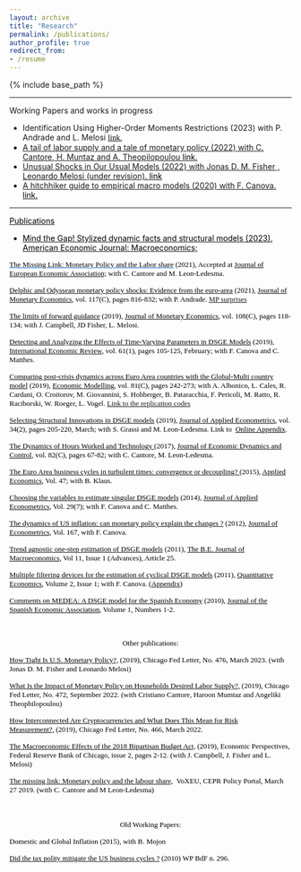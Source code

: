 ```yaml
---
layout: archive
title: "Research"
permalink: /publications/
author_profile: true
redirect_from: 
- /resume
---
```


{% include base_path %}

****
Working Papers and works in progress
* Identification Using Higher-Order Moments Restrictions (2023) with P. Andrade and L. Melosi <span style="FONT-FAMILY: verdana"><a href="https://www.chicagofed.org/publications/working-papers/2023/2023-28"><font color="black">link.
* A tail of labor supply and a tale of monetary policy (2022) with C. Cantore, H. Muntaz and A. Theopilopoulou <a href="https://www.chicagofed.org/publications/working-papers/2022/2022-30"><font color="black">link.
* Unusual Shocks in Our Usual Models (2022) with  Jonas D. M. Fisher , Leonardo Melosi (under revision).  <a href="https://www.chicagofed.org/publications/working-papers/2022/2022-39"><font color="black">link
* A hitchhiker guide to empirical macro models (2020) with F. Canova. <a href="https://github.com/naffe15/BVAR_/blob/master/HitchhikerGuide_.pdf"><font color="black"> link.

****
Publications
* Mind the Gap! Stylized dynamic facts and structural models (2023), American Economic Journal: Macroeconomics;
<a href="https://ideas.repec.org/p/cpr/ceprdp/13948.html"> 

<p class="MsoNormal" style="mso-margin-top-alt:auto;mso-margin-bottom-alt:auto;
line-height:normal"><font face="verdana"><span style="" lang="EN-US"><span style="text-align: left; color: rgb(0, 0, 0); text-transform: none; text-indent: 0px; letter-spacing: normal; font-variant: normal; word-spacing: 0px; display: inline; white-space: normal; orphans: 2; float: none; -webkit-text-stroke-width: 0px; background-color: transparent;"><font size="2"><a style="background-color: transparent; color: rgb(0, 102, 204); font-style: normal; font-variant: normal; font-weight: 400; letter-spacing: normal; orphans: 2; text-align: left; text-decoration: underline; text-indent: 0px; text-transform: none; -webkit-text-stroke-width: 0px; white-space: normal; word-spacing: 0px;" href="https://ideas.repec.org/p/cpr/ceprdp/13551.html"> <span style="color: rgb(0, 0, 0);">The Missing Link: Monetary Policy and the Labor share</span></a><span style="background-color: transparent; color: rgb(0, 0, 0); display: inline; float: none; font-style: normal; font-variant: normal; font-weight: 400; letter-spacing: normal; orphans: 2; text-align: left; text-decoration: none; text-indent: 0px; text-transform: none; -webkit-text-stroke-width: 0px; white-space: normal; word-spacing: 0px;"> (2021),  Accepted at <a href="https://academic.oup.com/jeea"><span style="color:black;mso-ansi-language:EN-US" lang="EN-US">Journal of European Economic Association;</span></a></span> with C. Cantore and M. Leon-Ledesma.</font></span></span></font><br></p><p class="MsoNormal" style="mso-margin-top-alt:auto;mso-margin-bottom-alt:auto;
line-height:normal"><font face="verdana"><span style="" lang="EN-US"><span style="text-align: left; color: rgb(0, 0, 0); text-transform: none; text-indent: 0px; letter-spacing: normal; font-variant: normal; word-spacing: 0px; display: inline; white-space: normal; orphans: 2; float: none; -webkit-text-stroke-width: 0px; background-color: transparent;"></span></span></font></p>

<font face="verdana"><font size="2"><span style="" lang="EN-US"><span style="float: none; background-color: transparent; color: rgb(0, 0, 0); font-style: normal; font-variant: normal; font-weight: 400; letter-spacing: normal; orphans: 2; text-align: left; text-decoration: none; text-indent: 0px; text-transform: none; -webkit-text-stroke-width: 0px; white-space: normal; word-spacing: 0px; display: inline !important;"></span><a href="https://ideas.repec.org/p/sur/surrec/1216.html"><span style="color:windowtext"></span></a></span></font></font><font face="verdana"><font size="2"><span style="" lang="EN-US"><a href="https://www.sciencedirect.com/science/article/abs/pii/S0304393220300787"><span style="color:windowtext">Delphic and Odyssean monetary policy shocks: Evidence from the euro-area</span></a>&nbsp;(2021), <a href="https://www.journals.elsevier.com/journal-of-monetary-economics"><span style="color:black;mso-ansi-language:EN-US" lang="EN-US">Journal of Monetary Economics</span></a><span style="color:black;mso-ansi-language:EN-US" lang="EN-US">,</span></span> vol. 117(C), pages 816-832; with P. Andrade. <a style="{color:black} :link" href="https://www.filippoferroni.com/AF_MP_surprises_.xlsx">MP surprises</a></font><span style="" lang="EN-US"></span></font>

<p class="MsoNormal" style="mso-margin-top-alt:auto;mso-margin-bottom-alt:auto;
line-height:normal"><font face="Verdana"><font size="2"><span lang="EN-US"><a href="https://ideas.repec.org/p/cpr/ceprdp/13612.html"><span style="color:windowtext">The limits of forward guidance</span></a>&nbsp;(2019), </span><span style="color: black;"><a href="https://www.journals.elsevier.com/journal-of-monetary-economics"><span style="color:black;mso-ansi-language:EN-US" lang="EN-US">Journal of Monetary Economics</span></a></span>, vol. 108(C), pages 118-134; with J. Campbell, JD Fisher, L. Melosi. &nbsp;</font></font></p>

<p class="MsoNormal" style="mso-margin-top-alt:auto;mso-margin-bottom-alt:auto;
line-height:normal"><font face="Verdana"><font size="2"><span lang="EN-US"><a href="https://ideas.repec.org/a/wly/iecrev/v61y2020i1p105-125.html"><span style="color:windowtext">Detecting and Analyzing the Effects of Time-Varying Parameters in DSGE Models</span></a>&nbsp;(2019), </span><span style="color: black;"><a href="https://onlinelibrary.wiley.com/journal/14682354"><span style="color:black;mso-ansi-language:EN-US" lang="EN-US">International Economic Review</span></a></span>, vol. 61(1), pages 105-125, February; with F. Canova and C. Matthes.&nbsp;</font></font></p>

<p class="MsoNormal" style="mso-margin-top-alt:auto;mso-margin-bottom-alt:auto;
line-height:normal"><span lang="EN-US"><font face="Verdana"><font size="2"><span style="text-align: left; color: rgb(0, 0, 0); text-transform: none; text-indent: 0px; letter-spacing: normal; font-style: normal; font-variant: normal; font-weight: 400; text-decoration: none; word-spacing: 0px; white-space: normal; orphans: 2; -webkit-text-stroke-width: 0px; background-color: transparent;"><a href="https://www.sciencedirect.com/science/article/pii/S0264999318307958"><span style="color: rgb(0, 0, 0);" lang="EN-US">Comparing post-crisis dynamics across Euro Area countries with the Global-Multi country model</span></a></span><span style="text-align: left; color: rgb(0, 0, 0); text-transform: none; text-indent: 0px; letter-spacing: normal; font-style: normal; font-variant: normal; font-weight: 400; text-decoration: none; word-spacing: 0px; white-space: normal; orphans: 2; -webkit-text-stroke-width: 0px; background-color: transparent;" lang="EN-US"> (2019), </span><span style="text-align: left; color: rgb(0, 0, 0); text-transform: none; text-indent: 0px; letter-spacing: normal; font-style: normal; font-variant: normal; font-weight: 400; text-decoration: none; word-spacing: 0px; white-space: normal; orphans: 2; -webkit-text-stroke-width: 0px; background-color: transparent;"><a href="https://www.journals.elsevier.com/economic-modelling/"><span style="color: rgb(0, 0, 0);" lang="EN-US">Economic Modelling</span></a></span><span style="text-align: left; color: rgb(0, 0, 0); text-transform: none; text-indent: 0px; letter-spacing: normal; font-style: normal; font-variant: normal; font-weight: 400; text-decoration: none; word-spacing: 0px; white-space: normal; orphans: 2; -webkit-text-stroke-width: 0px; background-color: transparent;" lang="EN-US">,
 vol. 81(C), pages 242-273; with A. Albonico, L. Cales, R. Cardani, O. 
Croitorov, M. Giovannini, S. Hohberger, B. Pataracchia, F. Pericoli, M. Ratto, R. 
Raciborski, W. Roeger, L. Vogel. <a style="{color:black} :link" href="https://github.com/naffe15/GlobalMultiCountryModel">Link to the replication codes</a></span></font></font></span></p>

<p class="MsoNormal" style="mso-margin-top-alt:auto;mso-margin-bottom-alt:auto;line-height:normal"><font face="Verdana"><font size="2"><span lang="EN-US"><span style="text-align: left; color: rgb(0, 0, 0); text-transform: none; text-indent: 0px; letter-spacing: normal; font-style: normal; font-variant: normal; font-weight: 400; text-decoration: none; word-spacing: 0px; white-space: normal; orphans: 2; -webkit-text-stroke-width: 0px; background-color: transparent;" lang="EN-US"></span><a href="https://ideas.repec.org/a/wly/japmet/v34y2019i2p205-220.html"><span style="color:windowtext">Selecting Structural Innovations in DSGE models</span></a>&nbsp;(2019), </span><span style="color: black;"><a href="http://onlinelibrary.wiley.com/journal/10.1002/%28ISSN%291099-1255"><span style="color:black;mso-ansi-language:EN-US" lang="EN-US">Journal of Applied Econometrics</span></a></span>, vol. 34(2), pages 205-220, March; <span style="text-align: left; color: rgb(0, 0, 0); text-transform: none; text-indent: 0px; letter-spacing: normal; font-family: Verdana; font-style: normal; font-variant: normal; font-weight: 400; text-decoration: none; word-spacing: 0px; display: inline !important; white-space: normal; orphans: 2; float: none; -webkit-text-stroke-width: 0px; background-color: transparent;">with S. Grassi and M. Leon-Ledesma</span>. Link to&nbsp; <a style="color: black;" href="http://www.filippoferroni.com/OnlineAppendix.pdf">Online Appendix</a><span style="color: black;">.</span></font></font></p>

<p class="MsoNormal" style="mso-margin-top-alt:auto;mso-margin-bottom-alt:auto;line-height:normal"><font face="Verdana"><font size="2"><a href="https://ideas.repec.org/a/eee/dyncon/v82y2017icp67-82.html"><span style="color: windowtext;" lang="EN-US">The Dynamics
of Hours Worked and Technology </span></a><span lang="EN-US">(2017), </span><span style="color: black;"><a href="https://www.journals.elsevier.com/journal-of-economic-dynamics-and-control/"><span style="color:black;mso-ansi-language:EN-US" lang="EN-US">Journal of Economic Dynamics and Control</span></a></span><span style="color: black;" lang="EN-US">, vol. 82(C), pages 67-82; with C. Cantore, M. Leon-Ledesma.</span></font></font></p>

<p class="MsoNormal" style="mso-margin-top-alt:auto;mso-margin-bottom-alt:auto;line-height:normal"><font face="Verdana"><font size="2"><a href="https://ideas.repec.org/p/ecb/ecbwps/20151819.html"><span style="color: windowtext;" lang="EN-US">The Euro Area business cycles in
turbulent times: convergence or decoupling? </span></a><span lang="EN-US">(2015), </span><span style="color: black;"><a href="http://www.tandfonline.com/toc/raec20/47/34-35"><span style="color:black;mso-ansi-language:EN-US" lang="EN-US">Applied Economics</span></a></span><span style="color: black;" lang="EN-US">, Vol. 47; with B. Klaus.</span></font></font></p>

<p class="MsoNormal" style="mso-margin-top-alt:auto;mso-margin-bottom-alt:auto;
line-height:normal"><font face="Verdana"><font size="2"><span lang="EN-US"><a href="https://ideas.repec.org/a/wly/japmet/v29y2014i7p1099-1117.html"><span style="color:windowtext">Choosing the variables
to estimate singular DSGE models</span></a>&nbsp;(2014), </span><span style="color: black;"><a href="http://onlinelibrary.wiley.com/journal/10.1002/%28ISSN%291099-1255"><span style="color:black;mso-ansi-language:EN-US" lang="EN-US">Journal of Applied Econometrics</span></a></span>, Vol. 29(7); with F. Canova and C. Matthes.&nbsp;</font></font></p>

<p class="MsoNormal" style="mso-margin-top-alt:auto;mso-margin-bottom-alt:auto;
line-height:normal"><font face="Verdana"><font size="2"><span style="color: black;"><a href="https://ideas.repec.org/a/eee/econom/v167y2012i1p47-60.html"><span style="color: black;" lang="EN-US">The dynamics of US inflation: can monetary policy explain the changes ?</span></a></span><span class="fwlinkfile"><span style="color: black;" lang="EN-US"> (2012), </span></span><a href="https://www.sciencedirect.com/science/article/pii/S0304407611002399"><span style="color: black;" lang="EN-US">Journal of Econometrics</span></a><span class="fwlinkfile"><span style="color: black;" lang="EN-US">, Vol. 167, with F. Canova. </span></span></font></font><span lang="EN-US"></span></p>

<p class="MsoNormal" style="mso-margin-top-alt:auto;mso-margin-bottom-alt:auto;
line-height:normal"><font face="Verdana"><font size="2"><span lang="EN-US"><a href="https://ideas.repec.org/a/bpj/bejmac/v11y2011i1n25.html"><span style="color:windowtext">Trend
agnostic one-step estimation of DSGE models</span></a>&nbsp;(2011), </span><span style="color: black;"><a href="https://www.bepress.com/bejm/"><span style="color:black;mso-ansi-language:EN-US" lang="EN-US">The B.E. Journal of Macroeconomics</span></a></span>, Vol 11, Issue 1 (Advances), Article 25.&nbsp;</font></font></p>

<p class="MsoNormal" style="mso-margin-top-alt:auto;mso-margin-bottom-alt:auto;
line-height:normal"><font face="Verdana"><font size="2"><a href="https://ideas.repec.org/a/ecm/quante/v2y2011i1p73-98.html"><span style="color: black;" lang="EN-US">Multiple
filtering devices for the estimation of cyclical DSGE models</span></a><span style="color: black;" lang="EN-US"> (2011), </span><a href="http://www.qeconomics.org/"><span style="color: black;" lang="EN-US">Quantitative
Economics</span></a><span style="color: black;" lang="EN-US">, Volume 2, Issue
1; with F. Canova. (</span><a href="http://webzoom.freewebs.com/filippoferroni/MF_appendix.pdf"><span style="color: black;" lang="EN-US">Appendix</span></a><span style="color: black;" lang="EN-US">)</span></font></font><span lang="EN-US"></span></p>

<p class="MsoNormal" style="mso-margin-top-alt:auto;mso-margin-bottom-alt:auto;
line-height:normal"><font face="Verdana"><font size="2"><span style="color: black;"><a href="https://ideas.repec.org/a/spr/series/v1y2010i1p245-249.html"><span style="color:black;mso-ansi-language:EN-US" lang="EN-US">Comments on MEDEA: A
DSGE model for the Spanish Economy</span></a></span><span style="color: black;" lang="EN-US"> (2010), </span><a href="https://www.springer.com/economics/journal/13209"><span style="color: black;" lang="EN-US">Journal of the
Spanish Economic Association</span></a><span style="color: black;" lang="EN-US">, Volume 1, Numbers 1-2.</span></font></font><span lang="EN-US"></span></p>

<p class="MsoNormal" style="mso-margin-top-alt:auto;mso-margin-bottom-alt:auto;
line-height:normal"><font size="2" face="verdana">&nbsp;</font></p>


<p align="center" class="MsoNormal" style="mso-margin-top-alt:auto;mso-margin-bottom-alt:
auto;text-align:center;line-height:normal"><font size="2" face="verdana"><span lang="EN-US" style="">Other publications:</span><span lang="EN-US" style=""></span></font></p>

<p class="MsoNormal" style="mso-margin-top-alt:auto;mso-margin-bottom-alt:auto;
line-height:normal"><font size="2" face="verdana"><span lang="EN-US" style=""><span style="float: none; background-color: transparent; color: rgb(0, 0, 0); font-style: normal; font-variant: normal; font-weight: 400; letter-spacing: normal; orphans: 2; text-align: left; text-decoration: none; text-indent: 0px; text-transform: none; -webkit-text-stroke-width: 0px; white-space: normal; word-spacing: 0px; display: inline !important;"></span><a href="https://www.chicagofed.org/publications/chicago-fed-letter/2023/476"><span style="color:windowtext"> How Tight Is U.S. Monetary Policy?,</span></a>&nbsp;(2019), Chicago Fed Letter, No. 476, March 2023. (with Jonas D. M. Fisher and Leonardo Melosi)</span><span lang="EN-US" style=""></span></font></p>

<p class="MsoNormal" style="mso-margin-top-alt:auto;mso-margin-bottom-alt:auto;
line-height:normal"><font size="2" face="verdana"><span lang="EN-US" style=""><span style="float: none; background-color: transparent; color: rgb(0, 0, 0); font-style: normal; font-variant: normal; font-weight: 400; letter-spacing: normal; orphans: 2; text-align: left; text-decoration: none; text-indent: 0px; text-transform: none; -webkit-text-stroke-width: 0px; white-space: normal; word-spacing: 0px; display: inline !important;"></span><a href="https://www.chicagofed.org/publications/chicago-fed-letter/2022/472"><span style="color:windowtext">What Is the Impact of Monetary Policy on Households Desired Labor Supply?,</span></a>&nbsp;(2019), Chicago Fed Letter, No. 472, September 2022. (with Cristiano Cantore, Haroon Mumtaz and Angeliki Theophilopoulou)</span><span lang="EN-US" style=""></span></font></p>

<p class="MsoNormal" style="mso-margin-top-alt:auto;mso-margin-bottom-alt:auto;
line-height:normal"><font size="2" face="verdana"><span lang="EN-US" style=""><span style="float: none; background-color: transparent; color: rgb(0, 0, 0); font-style: normal; font-variant: normal; font-weight: 400; letter-spacing: normal; orphans: 2; text-align: left; text-decoration: none; text-indent: 0px; text-transform: none; -webkit-text-stroke-width: 0px; white-space: normal; word-spacing: 0px; display: inline !important;"></span><a href="https://www.chicagofed.org/publications/chicago-fed-letter/2022/466"><span style="color:windowtext">How Interconnected Are Cryptocurrencies and What Does This Mean for Risk Measurement?,</span></a>&nbsp;(2019), Chicago Fed Letter, No. 466, March 2022.</span><span lang="EN-US" style=""></span></font></p>

<p class="MsoNormal" style="mso-margin-top-alt:auto;mso-margin-bottom-alt:auto;
line-height:normal"><font size="2" face="verdana"><span lang="EN-US" style=""><span style="float: none; background-color: transparent; color: rgb(0, 0, 0); font-style: normal; font-variant: normal; font-weight: 400; letter-spacing: normal; orphans: 2; text-align: left; text-decoration: none; text-indent: 0px; text-transform: none; -webkit-text-stroke-width: 0px; white-space: normal; word-spacing: 0px; display: inline !important;"></span><a href="https://www.chicagofed.org/publications/economic-perspectives/2019/2"><span style="color:windowtext">The Macroeconomic Effects of the 2018 Bipartisan Budget Act,</span></a>&nbsp;(2019), Economic Perspectives, Federal Reserve Bank of Chicago, issue 2, pages 2-12. (with J. Campbell, J. Fisher and L. Melosi)</span><span lang="EN-US" style=""></span></font></p>

<p class="MsoNormal" style="mso-margin-top-alt:auto;mso-margin-bottom-alt:auto;
line-height:normal"><font size="2" face="verdana"><span lang="EN-US" style=""><span style="float: none; background-color: transparent; color: rgb(0, 0, 0); font-style: normal; font-variant: normal; font-weight: 400; letter-spacing: normal; orphans: 2; text-align: left; text-decoration: none; text-indent: 0px; text-transform: none; -webkit-text-stroke-width: 0px; white-space: normal; word-spacing: 0px; display: inline !important;"></span><a href="https://voxeu.org/article/monetary-policy-and-labour-share"><span style="color:windowtext"> The missing link: Monetary policy and the labour share,</span></a>&nbsp VoXEU, CEPR Policy Portal, March 27 2019. (with C. Cantore and M Leon-Ledesma)</span><span lang="EN-US" style=""></span></font></p>

<p class="MsoNormal" style="mso-margin-top-alt:auto;mso-margin-bottom-alt:auto;
line-height:normal"><span style="font-size: 12pt;"><font face="verdana">&nbsp;</font></span></p>

<p align="center" class="MsoNormal" style="mso-margin-top-alt:auto;mso-margin-bottom-alt:
auto;text-align:center;line-height:normal"><font size="2" face="verdana"><span lang="EN-US" style="">Old Working Papers:</span><span lang="EN-US" style=""></span></font></p>

<p class="MsoNormal" style="mso-margin-top-alt:auto;mso-margin-bottom-alt:auto;
line-height:normal"><font size="2" face="verdana"><span lang="EN-US" style="">Domestic and Global Inflation
(2015), with B. Mojon</span><span lang="EN-US" style=""></span></font></p>

<p class="MsoNormal" style="mso-margin-top-alt:auto;mso-margin-bottom-alt:auto;
line-height:normal"><font face="verdana"><font size="2"><a href="http://www.filippoferroni.com/DT296.pdf"><span lang="EN-US" style="color: windowtext;">Did the tax polity mitigate the US business cycles ?</span></a> (2010) WP BdF n. 296.</font><span style="font-size: 12pt;"></span></font></p>

<p class="MsoNormal" style="mso-margin-top-alt:auto;mso-margin-bottom-alt:auto;
line-height:normal"><span style="font-size: 12pt;"><font face="verdana">&nbsp;</font></span></p>
